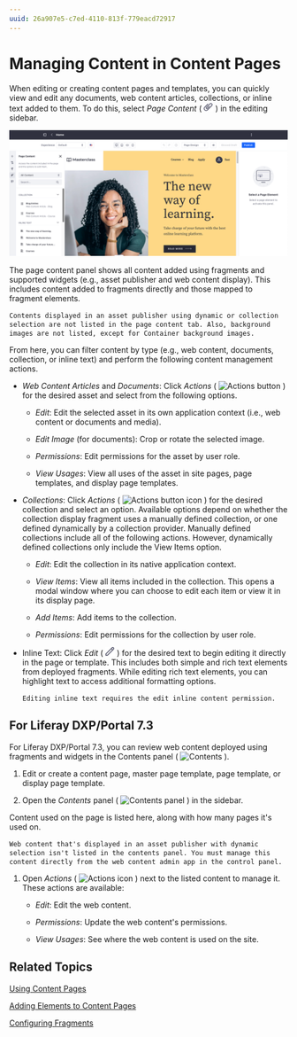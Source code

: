```yaml
---
uuid: 26a907e5-c7ed-4110-813f-779eacd72917
---
```

# Managing Content in Content Pages
<!-- Alt: Managing Content in Pages and Templates... If renamed, relocate to Displaying Content.-->
When editing or creating content pages and templates, you can quickly view and edit any documents, web content articles, collections, or inline text added to them. To do this, select *Page Content* ( ![Page content icon](../../../images/icon-paperclip.png) ) in the editing sidebar.

![Open the browser panel and click the page content tab.](./managing-content-in-content-pages/images/01.png)

The page content panel shows all content added using fragments and supported widgets (e.g., asset publisher and web content display). This includes content added to fragments directly and those mapped to fragment elements.

```{important}
Contents displayed in an asset publisher using dynamic or collection selection are not listed in the page content tab. Also, background images are not listed, except for Container background images.
```

From here, you can filter content by type (e.g., web content, documents, collection, or inline text) and perform the following content management actions.

* *Web Content Articles* and *Documents*: Click *Actions* ( ![Actions button](../../../images/icon-actions.png) ) for the desired asset and select from the following options.

  * *Edit*: Edit the selected asset in its own application context (i.e., web content or documents and media).

  * *Edit Image* (for documents): Crop or rotate the selected image.

  * *Permissions*: Edit permissions for the asset by user role.

  * *View Usages*: View all uses of the asset in site pages, page templates, and display page templates.

* *Collections*: Click *Actions* ( ![Actions button icon](../../../images/icon-actions.png) ) for the desired collection and select an option. Available options depend on whether the collection display fragment uses a manually defined collection, or one defined dynamically by a collection provider. Manually defined collections include all of the following actions. However, dynamically defined collections only include the View Items option.

  * *Edit*: Edit the collection in its native application context.

  * *View Items*: View all items included in the collection. This opens a modal window where you can choose to edit each item or view it in its display page.

  * *Add Items*: Add items to the collection.

  * *Permissions*: Edit permissions for the collection by user role.

* Inline Text: Click *Edit* ( ![Edit button](./../../../images/icon-edit.png) ) for the desired text to begin editing it directly in the page or template. This includes both simple and rich text elements from deployed fragments. While editing rich text elements, you can highlight text to access additional formatting options.

  ```{note}
  Editing inline text requires the edit inline content permission.
  ```

## For Liferay DXP/Portal 7.3

For Liferay DXP/Portal 7.3, you can review web content deployed using fragments and widgets in the Contents panel ( ![Contents](../../../images/icon-list-ul.png) ).

1. Edit or create a content page, master page template, page template, or display page template.

1. Open the *Contents* panel ( ![Contents panel](../../../images/icon-list-ul.png) ) in the sidebar.

  Content used on the page is listed here, along with how many pages it's used on.

  ```{note}
  Web content that's displayed in an asset publisher with dynamic selection isn't listed in the contents panel. You must manage this content directly from the web content admin app in the control panel.
  ```

1. Open *Actions* ( ![Actions icon](../../../images/icon-actions.png) ) next to the listed content to manage it. These actions are available:

   * *Edit*: Edit the web content.

   * *Permissions*: Update the web content's permissions.

   * *View Usages*: See where the web content is used on the site.

## Related Topics

[Using Content Pages](../using-content-pages.md)

[Adding Elements to Content Pages](./adding-elements-to-content-pages.md)

[Configuring Fragments](../page-fragments-and-widgets/using-fragments/configuring-fragments.md)
